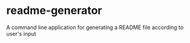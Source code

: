 # readme-generator
A command line application for generating a README file according to user's input


